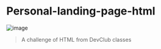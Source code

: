 # Personal-landing-page-html

![image](https://user-images.githubusercontent.com/97769685/151913970-de386cfc-d315-4eb9-abe1-168fa26cd3b9.png)

> A challenge of HTML from DevClub classes



